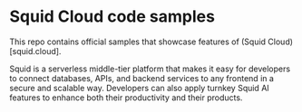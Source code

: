 # Squid Cloud code samples

This repo contains official samples that showcase features of (Squid Cloud)[squid.cloud].

Squid is a serverless middle-tier platform that makes it easy for developers to connect databases, APIs, and backend services to any frontend in a secure and scalable way. Developers can also apply turnkey Squid AI features to enhance both their productivity and their products.